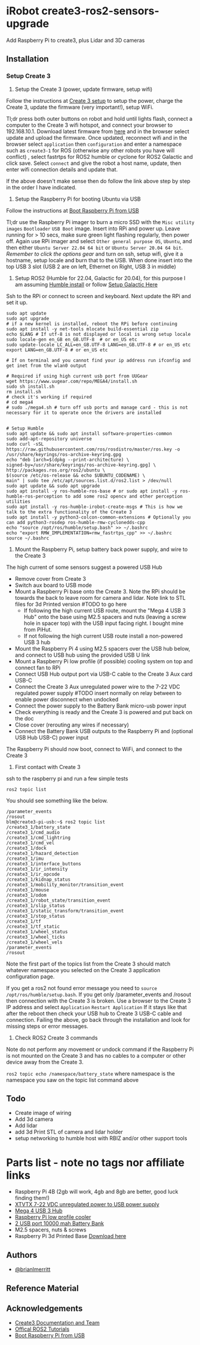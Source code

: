# iRobot create3-ros2-sensors-upgrade
Add Raspberry Pi to create3, plus Lidar and 3D cameras

## Installation

### Setup Create 3

1. Setup the Create 3 (power, update firmware, setup wifi)

Follow the instructions at [Create 3 setup](https://edu.irobot.com/create3-setup) to setup the power, charge the Create 3, update the firmware (very important!), setup WiFi.

Tl;dr press both outer buttons on robot and hold until lights flash, connect a computer to the Create 3 wifi hotspot, and connect your browser to 192.168.10.1. Download latest firmware from [here](https://edu.irobot.com/create3-latest-fw) and in the browser select update and upload the firmware.  Once updated, reconnect wifi and in the browser select `application` then `configuration` and enter a namespace such as `create3-1` for ROS (otherwise any other robots you have will conflict) , select fastrtps for ROS2 humble or cyclone for ROS2 Galactic and click save.  Select `connect` and give the robot a host name, update, then enter wifi connection details and update that.

If the above doesn't make sense then do follow the link above step by step in the order I have indicated.

1. Setup the Raspberry Pi for booting Ubuntu via USB

Follow the instructions at [Boot Raspberry Pi from USB](https://www.tomshardware.com/how-to/boot-raspberry-pi-4-usb)

Tl;dr use the Raspberry Pi imager to burn a micro SSD with the `Misc utility images` `Bootloader` `USB Boot` image.  Insert into RPi and power up.  Leave running for > 10 secs, make sure green light flashing regularly, then power off.  Again use RPi imager and select `Other general purpose OS`, `Ubuntu`, and then either `Ubuntu Server 22.04 64 bit` or `Ubuntu Server 20.04 64 bit`.  *Remember to click the options gear* and turn on ssh, setup wifi, give it a hostname, setup locale and burn that to the USB.  When done insert into the top USB 3 slot (USB 2 are on left, Ethernet on Right, USB 3 in middle)

1. Setup ROS2 (Humble for 22.04, Galactic for 20.04), for this purpose I am assuming [Humble install](https://iroboteducation.github.io/create3_docs/setup/ubuntu2204/) or follow [Setup Galactic Here](https://iroboteducation.github.io/create3_docs/setup/ubuntu2004/)

Ssh to the RPi or connect to screen and keyboard.  Next update the RPi and set it up.

```
sudo apt update
sudo apt upgrade
# if a new kernel is installed, reboot the RPi before continuing
sudo apt install -y net-tools mlocate build-essential zip
echo $LANG # If utf-8 is not displayed or local is wrong setup locale
sudo locale-gen en_GB en_GB.UTF-8  # or en_US etc
sudo update-locale LC_ALL=en_GB.UTF-8 LANG=en_GB.UTF-8 # or en_US etc
export LANG=en_GB.UTF-8 # or en_US etc

# If on terminal and you cannot find your ip address run ifconfig and get inet from the wlan0 output

# Required if using high current usb port from UUGear
wget https://www.uugear.com/repo/MEGA4/install.sh
sudo sh install.sh
rm install.sh
# check it's working if required
# cd mega4
# sudo ./mega4.sh # turn off usb ports and manage card - this is not necessary for it to operate once the drivers are installed


# Setup Humble
sudo apt update && sudo apt install software-properties-common
sudo add-apt-repository universe
sudo curl -sSL https://raw.githubusercontent.com/ros/rosdistro/master/ros.key -o /usr/share/keyrings/ros-archive-keyring.gpg
echo "deb [arch=$(dpkg --print-architecture) \ 
signed-by=/usr/share/keyrings/ros-archive-keyring.gpg] \ 
http://packages.ros.org/ros2/ubuntu \
$(source /etc/os-release && echo $UBUNTU_CODENAME) \
main" | sudo tee /etc/apt/sources.list.d/ros2.list > /dev/null
sudo apt update && sudo apt upgrade
sudo apt install -y ros-humble-ros-base # or sudo apt install -y ros-humble-ros-perception to add some ros2 opencv and other perception utilities
sudo apt install -y ros-humble-irobot-create-msgs # This is how we talk to the extra functionality of the Create 3
sudo apt install -y python3-colcon-common-extensions # Optionally you can add python3-rosdep ros-humble-rmw-cyclonedds-cpp
echo "source /opt/ros/humble/setup.bash" >> ~/.bashrc
echo "export RMW_IMPLEMENTATION=rmw_fastrtps_cpp" >> ~/.bashrc
source ~/.bashrc
```

1. Mount the Raspberry Pi, setup battery back power supply, and wire to the Create 3

The high current of some sensors suggest a powered USB Hub

- Remove cover from Create 3
- Switch aux board to USB mode
- Mount a Raspberry Pi base onto the Create 3. Note the RPi should be towards the back to leave room for camera and lidar. Note link to STL files for 3d Printed version #TODO to go here
   - If following the high current USB route, mount the "Mega 4 USB 3 Hub" onto the base using M2.5 spacers and nuts (leaving a screw hole in spacer top) with the USB input facing right.  I bought mine from PiHut.
   - If not following the high current USB route install a non-powered USB 3 hub
- Mount the Raspberry Pi 4 using M2.5 spacers over the USB hub below, and connect to USB hub using the provided USB U link
- Mount a Raspberry Pi low profile (if possible) cooling system on top and connect fan to RPi
- Connect USB Hub output port via USB-C cable to the Create 3 Aux card USB-C
- Connect the Create 3 Aux unregulated power wire to the 7-22 VDC regulated power supply #TODO insert normally on relay between to enable power disconnect when undocked
- Connect the power supply to the Battery Bank micro-usb power input
- Check everything is ready and the Create 3 is powered and put back on the doc
- Close cover (rerouting any wires if necessary)
- Connect the Battery Bank USB outputs to the Raspberry Pi and (optional USB Hub USB-C) power input

The Raspberry Pi should now boot, connect to WiFi, and connect to the Create 3

1. First contact with Create 3

ssh to the raspberry pi and run a few simple tests

`ros2 topic list`

You should see something like the below. 

```
/parameter_events
/rosout
blm@create3-pi-usb:~$ ros2 topic list
/create3_1/battery_state
/create3_1/cmd_audio
/create3_1/cmd_lightring
/create3_1/cmd_vel
/create3_1/dock
/create3_1/hazard_detection
/create3_1/imu
/create3_1/interface_buttons
/create3_1/ir_intensity
/create3_1/ir_opcode
/create3_1/kidnap_status
/create3_1/mobility_monitor/transition_event
/create3_1/mouse
/create3_1/odom
/create3_1/robot_state/transition_event
/create3_1/slip_status
/create3_1/static_transform/transition_event
/create3_1/stop_status
/create3_1/tf
/create3_1/tf_static
/create3_1/wheel_status
/create3_1/wheel_ticks
/create3_1/wheel_vels
/parameter_events
/rosout
```

Note the first part of the topics list from the Create 3 should match whatever namespace you selected on the Create 3 application configuration page.

If you get a ros2 not found error message you need to `source /opt/ros/humble/setup.bash`. If you get only /parameter_events and /rosout then connection with the Create 3 is broken.  Use a browser to the Create 3 IP address and select `Application` `Restart Application`   If it stays like that after the reboot then check your USB hub to Create 3 USB-C cable and connection.  Failing the above, go back through the installation and look for missing steps or error messages.

1. Check ROS2 Create 3 commands

Note do not perform any movement or undock command if the Raspberry Pi is not mounted on the Create 3 and has no cables to a computer or other device away from the Create 3.

`ros2 topic echo /namespace/battery_state` where namespace is the namespace you saw on the topic list command above

## Todo

- Create image of wiring
- Add 3d camera
- Add lidar
- add 3d Print STL of camera and lidar holder
- setup networking to humble host with RBIZ and/or other support tools


# Parts list - note no tags nor affiliate links

- Raspberry Pi 4B (2gb will work, 4gb and 8gb are better, good luck finding them!)
- [XTVTX 7-22 VDC unregulated power to USB power supply](https://www.amazon.co.uk/gp/product/B09K7KHX2C)
- [Mega 4 USB 3 Hub ](https://thepihut.com/collections/uugear/products/mega4-4-port-usb-3-1-ppps-hub-for-raspberry-pi-4)
- [Raspberry Pi low profile cooler ](https://www.amazon.co.uk/gp/product/B0B7QXW3PP)
- [2 USB port 10000 mah Battery Bank](https://www.amazon.co.uk/gp/product/B07TT2VGT6)
- M2.5 spacers, nuts & screws
- Raspberry Pi 3d Printed Base [Download here](/stl/create3%20raspi%20try4%20v4.stl)


## Authors

- [@brianlmerritt](https://github.com/brianlmerritt)

## Reference Material

## Acknowledgements

- [Create3 Documentation and Team](https://iroboteducation.github.io/create3_docs/)
- [Offical ROS2 Tutorials](https://docs.ros.org/en/galactic/Tutorials.html)
- [Boot Raspberry Pi from USB](https://www.tomshardware.com/how-to/boot-raspberry-pi-4-usb)


